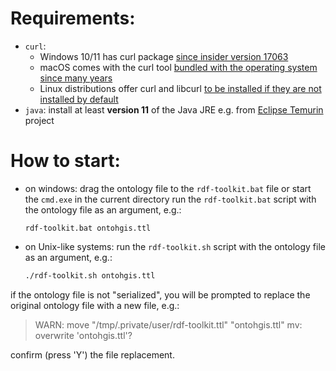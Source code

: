 # Requirements:
  - `curl`:
    * Windows 10/11 has curl package [since insider version 17063](https://curl.se/windows/microsoft.html)
    * macOS comes with the curl tool [bundled with the operating system since many years](https://everything.curl.dev/get/macos)
    * Linux distributions offer curl and libcurl [to be installed if they are not installed by default](https://everything.curl.dev/get/linux)
  - `java`: install at least **version 11** of the Java JRE e.g. from [Eclipse Temurin](https://adoptium.net/temurin/releases/) project

# How to start:
  - on windows: drag the ontology file to the `rdf-toolkit.bat` file
    or start the `cmd.exe` in the current directory
    run the `rdf-toolkit.bat` script with the ontology file as an argument, e.g.:
    ```
    rdf-toolkit.bat ontohgis.ttl
    ```
  - on Unix-like systems: run the `rdf-toolkit.sh` script with the ontology file as an argument, e.g.:
    ```bash
    ./rdf-toolkit.sh ontohgis.ttl
    ```

  if the ontology file is not "serialized", you will be prompted to replace the original ontology file with a new file, e.g.:
  > WARN: move "/tmp/.private/user/rdf-toolkit.ttl" "ontohgis.ttl"
  > mv: overwrite 'ontohgis.ttl'?

  confirm (press 'Y') the file replacement.
